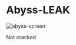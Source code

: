 # Abyss-LEAK
![abyss-screen](https://user-images.githubusercontent.com/62286865/123551474-815e9580-d7a4-11eb-9006-595ca12d4114.png)

Not cracked

